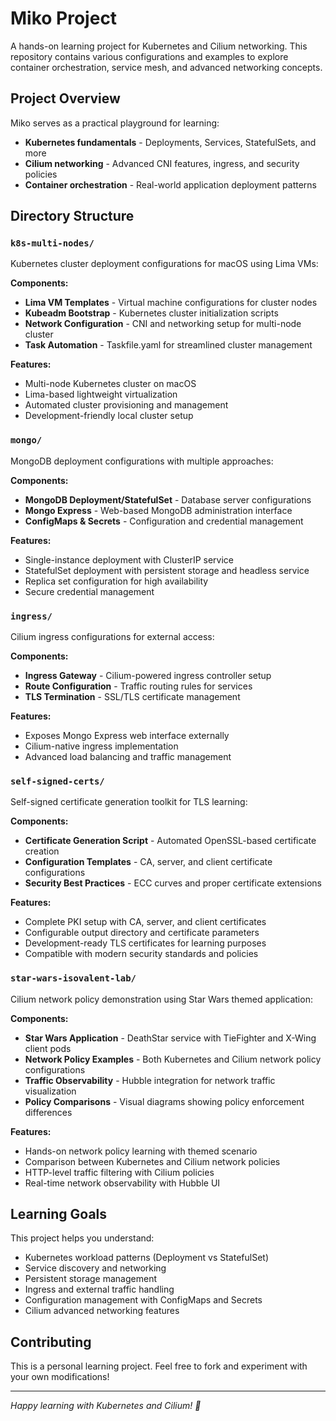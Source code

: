 # Miko Project

A hands-on learning project for Kubernetes and Cilium networking. This repository contains various configurations and examples to explore container orchestration, service mesh, and advanced networking concepts.

## Project Overview

Miko serves as a practical playground for learning:
- **Kubernetes fundamentals** - Deployments, Services, StatefulSets, and more
- **Cilium networking** - Advanced CNI features, ingress, and security policies
- **Container orchestration** - Real-world application deployment patterns

## Directory Structure

### `k8s-multi-nodes/`
Kubernetes cluster deployment configurations for macOS using Lima VMs:

**Components:**
- **Lima VM Templates** - Virtual machine configurations for cluster nodes
- **Kubeadm Bootstrap** - Kubernetes cluster initialization scripts
- **Network Configuration** - CNI and networking setup for multi-node cluster
- **Task Automation** - Taskfile.yaml for streamlined cluster management

**Features:**
- Multi-node Kubernetes cluster on macOS
- Lima-based lightweight virtualization
- Automated cluster provisioning and management
- Development-friendly local cluster setup

### `mongo/`
MongoDB deployment configurations with multiple approaches:

**Components:**
- **MongoDB Deployment/StatefulSet** - Database server configurations
- **Mongo Express** - Web-based MongoDB administration interface
- **ConfigMaps & Secrets** - Configuration and credential management

**Features:**
- Single-instance deployment with ClusterIP service
- StatefulSet deployment with persistent storage and headless service
- Replica set configuration for high availability
- Secure credential management

### `ingress/`
Cilium ingress configurations for external access:

**Components:**
- **Ingress Gateway** - Cilium-powered ingress controller setup
- **Route Configuration** - Traffic routing rules for services
- **TLS Termination** - SSL/TLS certificate management

**Features:**
- Exposes Mongo Express web interface externally
- Cilium-native ingress implementation
- Advanced load balancing and traffic management

### `self-signed-certs/`
Self-signed certificate generation toolkit for TLS learning:

**Components:**
- **Certificate Generation Script** - Automated OpenSSL-based certificate creation
- **Configuration Templates** - CA, server, and client certificate configurations
- **Security Best Practices** - ECC curves and proper certificate extensions

**Features:**
- Complete PKI setup with CA, server, and client certificates
- Configurable output directory and certificate parameters
- Development-ready TLS certificates for learning purposes
- Compatible with modern security standards and policies

### `star-wars-isovalent-lab/`
Cilium network policy demonstration using Star Wars themed application:

**Components:**
- **Star Wars Application** - DeathStar service with TieFighter and X-Wing client pods
- **Network Policy Examples** - Both Kubernetes and Cilium network policy configurations
- **Traffic Observability** - Hubble integration for network traffic visualization
- **Policy Comparisons** - Visual diagrams showing policy enforcement differences

**Features:**
- Hands-on network policy learning with themed scenario
- Comparison between Kubernetes and Cilium network policies
- HTTP-level traffic filtering with Cilium policies
- Real-time network observability with Hubble UI

## Learning Goals

This project helps you understand:
- Kubernetes workload patterns (Deployment vs StatefulSet)
- Service discovery and networking
- Persistent storage management
- Ingress and external traffic handling
- Configuration management with ConfigMaps and Secrets
- Cilium advanced networking features

## Contributing

This is a personal learning project. Feel free to fork and experiment with your own modifications!

---
*Happy learning with Kubernetes and Cilium! 🚀*